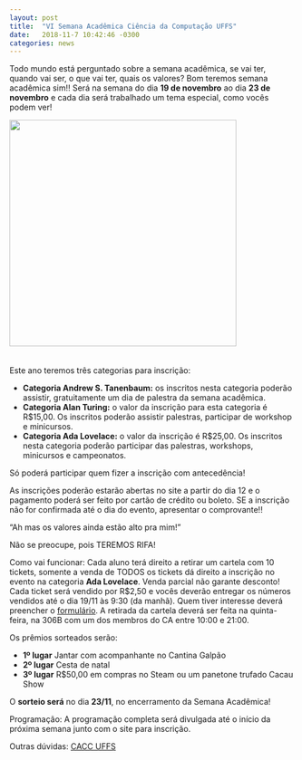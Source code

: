 ```yaml
---
layout: post
title:  "VI Semana Acadêmica Ciência da Computação UFFS"
date:   2018-11-7 10:42:46 -0300
categories: news
---
```

Todo mundo está perguntado sobre a semana acadêmica, se vai ter, quando vai ser, o que vai ter, quais os valores?
Bom teremos semana acadêmica sim!! Será na semana do dia __19 de novembro__ ao dia __23 de novembro__ e cada dia será trabalhado um tema especial, como vocês podem ver!

<div class="text-center">
  <img src="{{ "/images/VI_SACCUFFS.jpg" | absolute_url }}" style="width:400px; margin-bottom:20px;"/>
</div>

Este ano teremos três categorias para inscrição:
- __Categoria Andrew S. Tanenbaum:__ os inscritos nesta categoria poderão assistir, gratuitamente um dia de palestra da semana acadêmica.
- __Categoria Alan Turing:__ o valor da inscrição para esta categoria é R$15,00. Os inscritos poderão assistir palestras, participar de workshop e minicursos.
- __Categoria Ada Lovelace:__ o valor da inscrição é R$25,00. Os inscritos nesta categoria poderão participar das palestras, workshops, minicursos e campeonatos.

Só poderá participar quem fizer a inscrição com antecedência!

As inscrições poderão estarão abertas no site a partir do dia 12 e o pagamento poderá ser feito por cartão de crédito ou boleto. SE a inscrição não for confirmada até o dia do evento, apresentar o comprovante!!

“Ah mas os valores ainda estão alto pra mim!”

Não se preocupe, pois TEREMOS RIFA!

Como vai funcionar:
Cada aluno terá direito a retirar um cartela com 10 tickets, somente a venda de TODOS os tickets dá direito a inscrição no evento na categoria __Ada Lovelace__. Venda parcial não garante desconto!
Cada ticket será vendido por R$2,50 e vocês deverão entregar os números vendidos até o dia 19/11 às 9:30 (da manhã).
Quem tiver interesse deverá preencher o [formulário](https://docs.google.com/forms/d/e/1FAIpQLSctGZhTtUkb-zhO89f5mwu_GxEqpCJ4XjUNLPBmtMIgLk6M2g/viewform). A retirada da cartela deverá ser feita na quinta-feira, na 306B com um dos membros do CA entre 10:00 e 21:00.

Os prêmios sorteados serão:
- __1º lugar__ Jantar com acompanhante no Cantina Galpão
- __2º lugar__ Cesta de natal
- __3º lugar__ R$50,00 em compras no Steam ou um panetone trufado Cacau Show

O __sorteio será__ no dia __23/11__, no encerramento da Semana Acadêmica!

Programação:
A programação completa será divulgada até o início da próxima semana junto com o site para inscrição.

Outras dúvidas: <a href="mailto:cacomputacaouffs@gmail.com">CACC UFFS</a>
